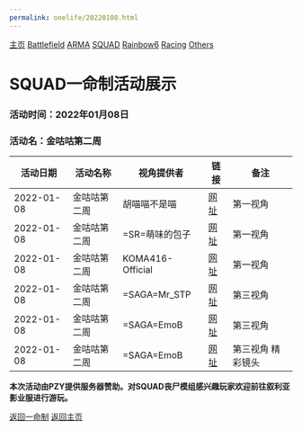 ```yaml
---
permalink: onelife/20220108.html
---
```

[主页](https://saga2003.github.io/) [Battlefield](https://saga2003.github.io/404.html) [ARMA](https://saga2003.github.io/404.html) [SQUAD](https://saga2003.github.io/squad.html) [Rainbow6](https://saga2003.github.io/404.htmlv) [Racing](https://saga2003.github.io/404.html) [Others](https://saga2003.github.io/404.html)

# SQUAD一命制活动展示

### 活动时间：2022年01月08日

### 活动名：金咕咕第二周

活动日期|活动名称|视角提供者|链接|备注
---|---|---|---|---
2022-01-08|金咕咕第二周|胡喵喵不是喵|[网址](https://www.bilibili.com/video/BV18m4y1D7Mz)|第一视角
2022-01-08|金咕咕第二周|=SR=萌味的包子|[网址](https://www.bilibili.com/video/BV1aa411q77i)|第一视角
2022-01-08|金咕咕第二周|KOMA416-Official|[网址](https://www.bilibili.com/video/BV1HS4y1j7Hg)|第一视角
2022-01-08|金咕咕第二周|=SAGA=Mr_STP|[网址](https://www.bilibili.com/video/BV11a411q7Kz)|第三视角
2022-01-08|金咕咕第二周|=SAGA=EmoB|[网址](https://www.bilibili.com/video/BV12b4y1n7kk)|第三视角
2022-01-08|金咕咕第二周|=SAGA=EmoB|[网址](https://www.bilibili.com/video/BV1fP4y1E7ST)|第三视角 精彩镜头

**本次活动由PZY提供服务器赞助。对SQUAD丧尸模组感兴趣玩家欢迎前往叙利亚影业服进行游玩。**

[返回一命制](https://saga2003.github.io/squad.html)
[返回主页](https://saga2003.github.io/)